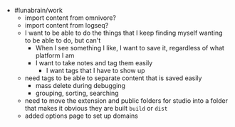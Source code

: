 - #lunabrain/work
	- import content from omnivore?
	- import content from logseq?
	- I want to be able to do the things that I keep finding myself wanting to be able to do, but can't
		- When I see something I like, I want to save it, regardless of what platform I am
		- I want to take notes and tag them easily
			- I want tags that I have to show up
	- need tags to be able to separate content that is saved easily
		- mass delete during debugging
		- grouping, sorting, searching
	- need to move the extension and public folders for studio into a folder that makes it obvious they are built `build` or `dist`
	- added options page to set up domains